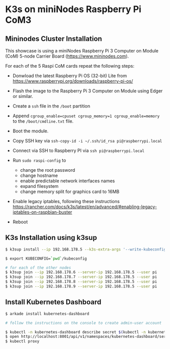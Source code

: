 # K3s on miniNodes Raspberry Pi CoM3

## Mininodes Cluster Installation

This showcase is using a miniNodes Raspberry Pi 3 Computer on Module (CoM) 5-node Carrier Board (https://www.mininodes.com).

For each of the 5 Raspi CoM cards repeat the following steps:
- Donwload the latest Raspberry Pi OS (32-bit) Lite from https://www.raspberrypi.org/downloads/raspberry-pi-os/
- Flash the image to the Raspberry Pi 3 Computer on Module using Edger or similar.
- Create a `ssh` file in the `/boot` partition
- Append `cgroup_enable=cpuset cgroup_memory=1 cgroup_enable=memory` to the `/boot/cmdline.txt` file.
- Boot the module.

- Copy SSH key via `ssh-copy-id -i ~/.ssh/id_rsa pi@raspberrypi.local`
- Connect via SSH to Raspberry PI via `ssh pi@raspberrypi.local`
- Run `sudo raspi-config` to
  - change the root password
  - change hostname
  - enable predictable network interfaces names
  - expand filesystem
  - change memory split for graphics card to 16MB
- Enable legacy iptables, following these instructions https://rancher.com/docs/k3s/latest/en/advanced/#enabling-legacy-iptables-on-raspbian-buster
- Reboot

## K3s Installation using k3sup

```bash
$ k3sup install --ip 192.168.178.5 --k3s-extra-args '--write-kubeconfig-mode 644 --disable traefik --no-deploy traefik' --user pi --context mininodes

$ export KUBECONFIG=`pwd`/kubeconfig

# for each of the other nodes
$ k3sup join --ip 192.168.178.6 --server-ip 192.168.178.5 --user pi
$ k3sup join --ip 192.168.178.7 --server-ip 192.168.178.5 --user pi
$ k3sup join --ip 192.168.178.8 --server-ip 192.168.178.5 --user pi
$ k3sup join --ip 192.168.178.9 --server-ip 192.168.178.5 --user pi
```

## Install Kubernetes Dashboard

```bash
$ arkade install kubernetes-dashboard

# follow the instructions on the console to create admin-user account

$ kubectl -n kubernetes-dashboard describe secret $(kubectl -n kubernetes-dashboard get secret | grep admin-user-token | awk '{print $1}')
$ open http://localhost:8001/api/v1/namespaces/kubernetes-dashboard/services/https:kubernetes-dashboard:/proxy/#/login
$ kubectl proxy
```